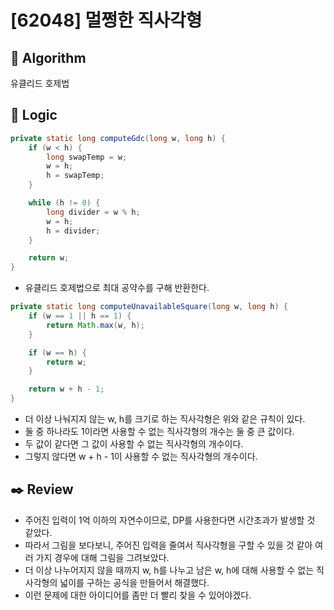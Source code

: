 # [62048] 멀쩡한 직사각형

## :pushpin: **Algorithm**

유클리드 호제법

## :round_pushpin: **Logic**

```java
private static long computeGdc(long w, long h) {
    if (w < h) {
        long swapTemp = w;
        w = h;
        h = swapTemp;
    }

    while (h != 0) {
        long divider = w % h;
        w = h;
        h = divider;
    }

    return w;
}
```

- 유클리드 호제법으로 최대 공약수를 구해 반환한다.

```java
private static long computeUnavailableSquare(long w, long h) {
    if (w == 1 || h == 1) {
        return Math.max(w, h);
    }

    if (w == h) {
        return w;
    }

    return w + h - 1;
}
```

- 더 이상 나눠지지 않는 w, h를 크기로 하는 직사각형은 위와 같은 규칙이 있다.
- 둘 중 하나라도 1이라면 사용할 수 없는 직사각형의 개수는 둘 중 큰 값이다.
- 두 값이 같다면 그 값이 사용할 수 없는 직사각형의 개수이다.
- 그렇지 않다면 w + h - 1이 사용할 수 없는 직사각형의 개수이다.

## :black_nib: **Review**

- 주어진 입력이 1억 이하의 자연수이므로, DP를 사용한다면 시간초과가 발생할 것 같았다.
- 따라서 그림을 보다보니, 주어진 입력을 줄여서 직사각형을 구할 수 있을 것 같아 여러 가지 경우에 대해 그림을 그려보았다.
- 더 이상 나누어지지 않을 때까지 w, h를 나누고 남은 w, h에 대해 사용할 수 없는 직사각형의 넓이를 구하는 공식을 만들어서 해결했다.
- 이런 문제에 대한 아이디어를 좀만 더 빨리 찾을 수 있어야겠다.

